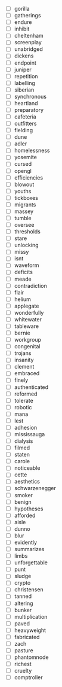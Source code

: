 - [ ] gorilla
- [ ] gatherings
- [ ] endure
- [ ] inhibit
- [ ] cheltenham
- [ ] screenplay
- [ ] unabridged
- [ ] dickens
- [ ] endpoint
- [ ] juniper
- [ ] repetition
- [ ] labelling
- [ ] siberian
- [ ] synchronous
- [ ] heartland
- [ ] preparatory
- [ ] cafeteria
- [ ] outfitters
- [ ] fielding
- [ ] dune
- [ ] adler
- [ ] homelessness
- [ ] yosemite
- [ ] cursed
- [ ] opengl
- [ ] efficiencies
- [ ] blowout
- [ ] youths
- [ ] tickboxes
- [ ] migrants
- [ ] massey
- [ ] tumble
- [ ] oversee
- [ ] thresholds
- [ ] stare
- [ ] unlocking
- [ ] missy
- [ ] isnt
- [ ] waveform
- [ ] deficits
- [ ] meade
- [ ] contradiction
- [ ] flair
- [ ] helium
- [ ] applegate
- [ ] wonderfully
- [ ] whitewater
- [ ] tableware
- [ ] bernie
- [ ] workgroup
- [ ] congenital
- [ ] trojans
- [ ] insanity
- [ ] clement
- [ ] embraced
- [ ] finely
- [ ] authenticated
- [ ] reformed
- [ ] tolerate
- [ ] robotic
- [ ] mana
- [ ] lest
- [ ] adhesion
- [ ] mississauga
- [ ] dialysis
- [ ] filmed
- [ ] staten
- [ ] carole
- [ ] noticeable
- [ ] cette
- [ ] aesthetics
- [ ] schwarzenegger
- [ ] smoker
- [ ] benign
- [ ] hypotheses
- [ ] afforded
- [ ] aisle
- [ ] dunno
- [ ] blur
- [ ] evidently
- [ ] summarizes
- [ ] limbs
- [ ] unforgettable
- [ ] punt
- [ ] sludge
- [ ] crypto
- [ ] christensen
- [ ] tanned
- [ ] altering
- [ ] bunker
- [ ] multiplication
- [ ] paved
- [ ] heavyweight
- [ ] fabricated
- [ ] zach
- [ ] pasture
- [ ] phantomnode
- [ ] richest
- [ ] cruelty
- [ ] comptroller
